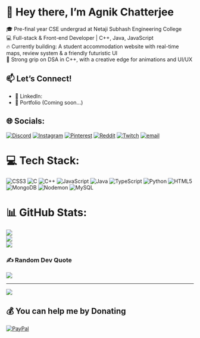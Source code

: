 # 👋 Hey there, I’m Agnik Chatterjee

🎓 Pre-final year CSE undergrad at Netaji Subhash Engineering College  
💻 Full-stack & Front-end Developer | C++, Java, JavaScript  
🔥 Currently building: A student accommodation website with real-time maps, review system & a friendly futuristic UI  
🧠 Strong grip on DSA in C++, with a creative edge for animations and UI/UX

## 📫 Let’s Connect!
- 🔗 LinkedIn:  
- 🧠 Portfolio (Coming soon...)
## 🌐 Socials:
[![Discord](https://img.shields.io/badge/Discord-%237289DA.svg?logo=discord&logoColor=white)](https://discord.gg/https://discord.gg/X3c927vbVJ) [![Instagram](https://img.shields.io/badge/Instagram-%23E4405F.svg?logo=Instagram&logoColor=white)](https://instagram.com/agnikhq) [![Pinterest](https://img.shields.io/badge/Pinterest-%23E60023.svg?logo=Pinterest&logoColor=white)](https://pinterest.com/agnikhq) [![Reddit](https://img.shields.io/badge/Reddit-%23FF4500.svg?logo=Reddit&logoColor=white)](https://reddit.com/user/iPhone_log) [![Twitch](https://img.shields.io/badge/Twitch-%239146FF.svg?logo=Twitch&logoColor=white)](https://twitch.tv/eunagn) [![email](https://img.shields.io/badge/Email-D14836?logo=gmail&logoColor=white)](mailto:abhikchatterjee2017@gmail.com) 

# 💻 Tech Stack:
![CSS3](https://img.shields.io/badge/css3-%231572B6.svg?style=for-the-badge&logo=css3&logoColor=white) ![C](https://img.shields.io/badge/c-%2300599C.svg?style=for-the-badge&logo=c&logoColor=white) ![C++](https://img.shields.io/badge/c++-%2300599C.svg?style=for-the-badge&logo=c%2B%2B&logoColor=white) ![JavaScript](https://img.shields.io/badge/javascript-%23323330.svg?style=for-the-badge&logo=javascript&logoColor=%23F7DF1E) ![Java](https://img.shields.io/badge/java-%23ED8B00.svg?style=for-the-badge&logo=openjdk&logoColor=white) ![TypeScript](https://img.shields.io/badge/typescript-%23007ACC.svg?style=for-the-badge&logo=typescript&logoColor=white) ![Python](https://img.shields.io/badge/python-3670A0?style=for-the-badge&logo=python&logoColor=ffdd54) ![HTML5](https://img.shields.io/badge/html5-%23E34F26.svg?style=for-the-badge&logo=html5&logoColor=white) ![MongoDB](https://img.shields.io/badge/MongoDB-%234ea94b.svg?style=for-the-badge&logo=mongodb&logoColor=white) ![Nodemon](https://img.shields.io/badge/NODEMON-%23323330.svg?style=for-the-badge&logo=nodemon&logoColor=%BBDEAD) ![MySQL](https://img.shields.io/badge/mysql-4479A1.svg?style=for-the-badge&logo=mysql&logoColor=white)
# 📊 GitHub Stats:
![](https://github-readme-stats.vercel.app/api?username=eunagn07&theme=github_dark&hide_border=false&include_all_commits=false&count_private=false)<br/>
![](https://nirzak-streak-stats.vercel.app/?user=eunagn07&theme=github_dark&hide_border=false)<br/>
![](https://github-readme-stats.vercel.app/api/top-langs/?username=eunagn07&theme=github_dark&hide_border=false&include_all_commits=false&count_private=false&layout=compact)

### ✍️ Random Dev Quote
![](https://quotes-github-readme.vercel.app/api?type=horizontal&theme=radical)

---
[![](https://visitcount.itsvg.in/api?id=eunagn07&icon=0&color=0)](https://visitcount.itsvg.in)

  ## 💰 You can help me by Donating
  [![PayPal](https://img.shields.io/badge/PayPal-00457C?style=for-the-badge&logo=paypal&logoColor=white)](https://paypal.me/@agnikch) 

  
<!-- Proudly created with GPRM ( https://gprm.itsvg.in ) -->
